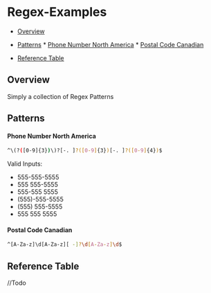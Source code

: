 # Regex-Examples

* [Overview](#overview)
* [Patterns](#patterns)
      * [Phone Number North America](#phone-number-north-america)
      * [Postal Code Canadian](#postal-code-canadian)
      
* [Reference Table](#reference-table)


## Overview
Simply a collection of Regex Patterns

## Patterns

#### Phone Number North America

```bash
^\(?([0-9]{3})\)?[-. ]?([0-9]{3})[-. ]?([0-9]{4})$
```

Valid Inputs:

* 555-555-5555
* 555 555-5555
* 555-555 5555
* (555)-555-5555
* (555) 555-5555
* 555 555 5555

#### Postal Code Canadian

```bash
^[A-Za-z]\d[A-Za-z][ -]?\d[A-Za-z]\d$
```

## Reference Table

//Todo

